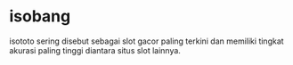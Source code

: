 # isobang
isototo sering disebut sebagai slot gacor paling terkini dan memiliki tingkat akurasi paling tinggi diantara situs slot lainnya.
